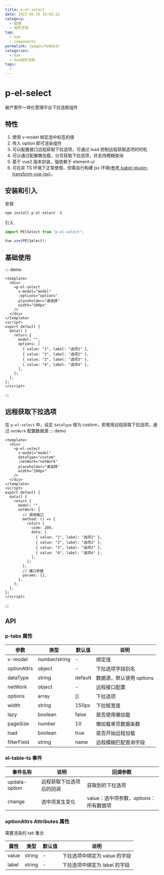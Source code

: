 ```yaml
---
title: p-el-select
date: 2023-05-16 16:03:13
category: 
  - 前端
  - 组件文档
tag: 
  - Vue
  - components
permalink: /pages/5e8d24/
categories: 
  - Vue
  - Vue组件文档
tags: 
  - 
---
```


# p-el-select

破产案件一体化管理平台下拉选框组件

## 特性

1. 使用 v-model 绑定选中标签的值
2. 传入 option 即可渲染组件
3. 可以配置接口远程获取下拉选项，可通过 load 控制远程获取选项的时机
4. 可以通过配置懒加载，分页获取下拉选项，并支持模糊查询
5. 基于 vue2 版本封装，强依赖于 element-ui
6. 可在非 TS 环境下正常使用，但需自行构建 jsx 环境([参考 babel-plugin-transform-vue-jsx](https://github.com/vuejs/babel-plugin-transform-vue-jsx))。

## 安装和引入

安装

```js
npm install p-el-select -S
```

引入

```js
import PElSelect from "p-el-select";

Vue.use(PElSelect);
```

## 基础使用
::: demo
```vue
<template>
  <div>
    <p-el-select
      v-model="model"
      :options="options"
      placeholder="请选择"
      width="200px"
    />
  </div>
</template>
<script>
export default {
  data() {
    return {
      model: "",
      options: [
        { value: "1", label: "选项1" },
        { value: "2", label: "选项2" },
        { value: "3", label: "选项3" },
        { value: "4", label: "选项4" },
      ],
    };
  },
};
</script>
```
:::
## 远程获取下拉选项

在 `p-el-select` 中，设定 `dataType` 值为 custom，即使用远程获取下拉选项，通过 `netWork` 配置数据源
::: demo
```vue
<template>
  <div>
    <p-el-select
      v-model="model"
      dataType="custom"
      :netWork="netWork"
      placeholder="请选择"
      width="200px"
    />
  </div>
</template>
<script>
export default {
  data() {
    return {
      model: "",
      netWork: {
        // 调用接口
        method: () => {
          return {
            code: 200,
            data: [
              { value: "1", label: "选项1" },
              { value: "2", label: "选项2" },
              { value: "3", label: "选项3" },
              { value: "4", label: "选项4" },
            ],
          };
        },
        // 接口参数
        params: {},
      },
    };
  },
};
</script>
```
:::
## API

### p-tabs 属性

| 参数        | 类型          | 默认值  | 说明                     |
| ----------- | ------------- | ------- | ------------------------ |
| v-model     | number/string | -       | 绑定值                   |
| optionAttrs | object        | -       | 下拉选项字段别名         |
| dataType    | string        | default | 数据源，默认使用 options |
| netWork     | object        | -       | 远程接口配置             |
| options     | array         | []      | 下拉选项                 |
| width       | string        | 150px   | 下拉框宽度               |
| lazy        | boolean       | false   | 是否使用懒加载           |
| pageSize    | number        | 10      | 懒加载单页数据条数       |
| load        | boolean       | true    | 是否开始远程加载         |
| filterField | string        | name    | 远程模糊匹配查询字段     |

### el-table-ts 事件

| 事件名称      | 说明                     | 回调参数                               |
| ------------- | ------------------------ | -------------------------------------- |
| updata-option | 远程获取下拉选项后的回调 | 获取到的下拉选项                       |
| change        | 选中项发生变化           | value：选中项参数，options：所有数据项 |

### optionAttrs Attributes 属性

需要渲染的 tab 集合

| 属性  | 类型   | 默认值 | 说明                          |
| ----- | ------ | ------ | ----------------------------- |
| value | string | -      | 下拉选项中绑定为 value 的字段 |
| label | string | -      | 下拉选项中绑定为 label 的字段 |
